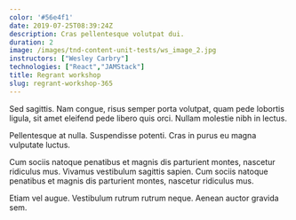```yaml
---
color: '#56e4f1'
date: 2019-07-25T08:39:24Z
description: Cras pellentesque volutpat dui.
duration: 2
image: /images/tnd-content-unit-tests/ws_image_2.jpg
instructors: ["Wesley Carbry"]
technologies: ["React","JAMStack"]
title: Regrant workshop
slug: regrant-workshop-365
---
```

Sed sagittis. Nam congue, risus semper porta volutpat, quam pede lobortis ligula, sit amet eleifend pede libero quis orci. Nullam molestie nibh in lectus.

Pellentesque at nulla. Suspendisse potenti. Cras in purus eu magna vulputate luctus.

Cum sociis natoque penatibus et magnis dis parturient montes, nascetur ridiculus mus. Vivamus vestibulum sagittis sapien. Cum sociis natoque penatibus et magnis dis parturient montes, nascetur ridiculus mus.

Etiam vel augue. Vestibulum rutrum rutrum neque. Aenean auctor gravida sem.
